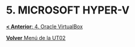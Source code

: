 # 5. MICROSOFT HYPER-V

[**< Anterior**: 4. Oracle VirtualBox](04_virtualbox.md)

[**Volver** Menú de la UT02](index_UT02.md)